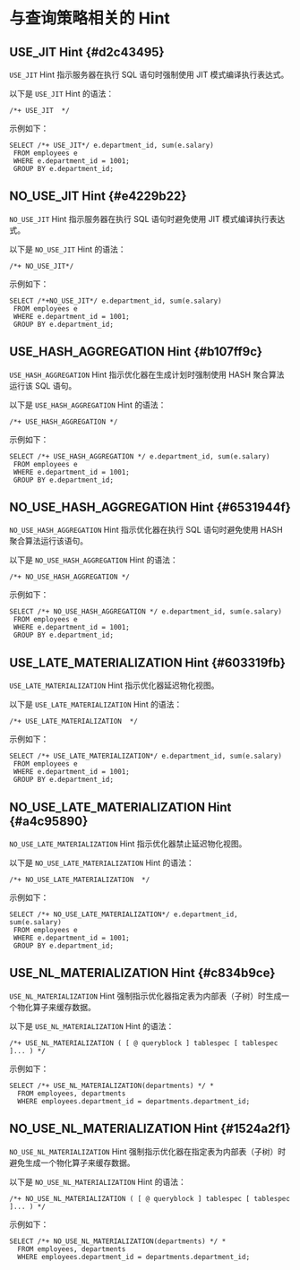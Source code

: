 与查询策略相关的 Hint 
==================================



USE_JIT Hint {#d2c43495}
------------------------

`USE_JIT` Hint 指示服务器在执行 SQL 语句时强制使用 JIT 模式编译执行表达式。

以下是 `USE_JIT` Hint 的语法：

    /*+ USE_JIT  */



示例如下：

    SELECT /*+ USE_JIT*/ e.department_id, sum(e.salary)
     FROM employees e
     WHERE e.department_id = 1001;
     GROUP BY e.department_id;



NO_USE_JIT Hint {#e4229b22}
---------------------------

`NO_USE_JIT` Hint 指示服务器在执行 SQL 语句时避免使用 JIT 模式编译执行表达式。

以下是 `NO_USE_JIT` Hint 的语法：

    /*+ NO_USE_JIT*/



示例如下：

    SELECT /*+NO_USE_JIT*/ e.department_id, sum(e.salary)
     FROM employees e
     WHERE e.department_id = 1001;
     GROUP BY e.department_id;



USE_HASH_AGGREGATION Hint {#b107ff9c}
-------------------------------------

`USE_HASH_AGGREGATION` Hint 指示优化器在生成计划时强制使用 HASH 聚合算法运行该 SQL 语句。

以下是 `USE_HASH_AGGREGATION` Hint 的语法：

    /*+ USE_HASH_AGGREGATION */



示例如下：

    SELECT /*+ USE_HASH_AGGREGATION */ e.department_id, sum(e.salary)
     FROM employees e
     WHERE e.department_id = 1001;
     GROUP BY e.department_id;



NO_USE_HASH_AGGREGATION Hint {#6531944f}
----------------------------------------

`NO_USE_HASH_AGGREGATION` Hint 指示优化器在执行 SQL 语句时避免使用 HASH 聚合算法运行该语句。

以下是 `NO_USE_HASH_AGGREGATION` Hint 的语法：

    /*+ NO_USE_HASH_AGGREGATION */



示例如下：

    SELECT /*+ NO_USE_HASH_AGGREGATION */ e.department_id, sum(e.salary)
     FROM employees e
     WHERE e.department_id = 1001;
     GROUP BY e.department_id;



USE_LATE_MATERIALIZATION Hint {#603319fb}
-----------------------------------------

`USE_LATE_MATERIALIZATION` Hint 指示优化器延迟物化视图。

以下是 `USE_LATE_MATERIALIZATION` Hint 的语法：

    /*+ USE_LATE_MATERIALIZATION  */



示例如下：

    SELECT /*+ USE_LATE_MATERIALIZATION*/ e.department_id, sum(e.salary)
     FROM employees e
     WHERE e.department_id = 1001;
     GROUP BY e.department_id;



NO_USE_LATE_MATERIALIZATION Hint {#a4c95890}
--------------------------------------------

`NO_USE_LATE_MATERIALIZATION` Hint 指示优化器禁止延迟物化视图。

以下是 `NO_USE_LATE_MATERIALIZATION` Hint 的语法：

    /*+ NO_USE_LATE_MATERIALIZATION  */



示例如下：

    SELECT /*+ NO_USE_LATE_MATERIALIZATION*/ e.department_id, sum(e.salary)
     FROM employees e
     WHERE e.department_id = 1001;
     GROUP BY e.department_id;



USE_NL_MATERIALIZATION Hint {#c834b9ce}
---------------------------------------

`USE_NL_MATERIALIZATION` Hint 强制指示优化器指定表为内部表（子树）时生成一个物化算子来缓存数据。

以下是 `USE_NL_MATERIALIZATION` Hint 的语法：

    /*+ USE_NL_MATERIALIZATION ( [ @ queryblock ] tablespec [ tablespec ]... ) */



示例如下：

    SELECT /*+ USE_NL_MATERIALIZATION(departments) */ * 
      FROM employees, departments 
      WHERE employees.department_id = departments.department_id;



NO_USE_NL_MATERIALIZATION Hint {#1524a2f1}
------------------------------------------

`NO_USE_NL_MATERIALIZATION` Hint 强制指示优化器在指定表为内部表（子树）时避免生成一个物化算子来缓存数据。

以下是 `NO_USE_NL_MATERIALIZATION` Hint 的语法：

    /*+ NO_USE_NL_MATERIALIZATION ( [ @ queryblock ] tablespec [ tablespec ]... ) */



示例如下：

    SELECT /*+ NO_USE_NL_MATERIALIZATION(departments) */ * 
      FROM employees, departments 
      WHERE employees.department_id = departments.department_id;


